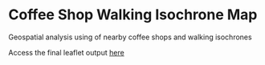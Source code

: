 # Coffee Shop Walking Isochrone Map
Geospatial analysis using of nearby coffee shops and walking isochrones

Access the final leaflet output [here](https://edenaxe.github.io/Coffee-Isochrones/Coffee%20Isochrone%20Leaflet%20Map.html)
